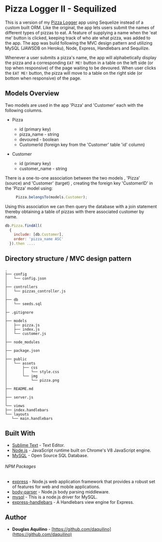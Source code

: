 # Pizza Logger II - Sequilized

This is a version of my [Pizza Logger](https://github.com/daquilino/Pizza) app using Sequelize instead of a custom built ORM. Like the original, the app lets users submit the names of different types of pizzas to eat.  A feature of supplying a name when the 'eat me' button is clicked, keeping track of who ate what pizza, was added to the app. The app was build following the MVC design pattern and utilizing MySQL (JAWSDB on Heroku), Node, Express, Handlebars and Sequilize.


Whenever a user submits a pizza's name, the app will alphabetically display the pizza and a corresponding `EAT ME!` button in a table on the left side (or top when responsive) of the page waiting to be devoured.  When user clicks the `EAT ME!` button, the pizza will move to a table on the right side (or bottom when responsive) of the page.

## Models Overview

Two models are used in the app 'Pizza' and 'Customer' each with the following columns.

- Pizza
   - id (primary key)
   - pizza_name - string
   - devoured - boolean
   - CustomerId (foreign key from the 'Customer' table 'id' column)	

- Customer
   - id (primary key)
   - customer_name - string

There is a one-to-one association between the two models , 'Pizza' (source) and 'Customer' (target) , creating the foreign key 'CustomerID' in the 'Pizza' model using: 

```javascript
	 Pizza.belongsTo(models.Customer);
```

Using this association we can then query the database with a join statement thereby obtaining a table of pizzas with there associated customer by name.

```javascript
db.Pizza.findAll(
  {
    include: [db.Customer],
    order: 'pizza_name ASC' 
  }).then ....
```

## Directory structure / MVC design pattern 

```
.
├── config
│ 	└── config.json   
│ 
├── controllers
│   └── pizzas_controller.js
│
├── db
│   └── seeds.sql  
│
├─ .gitignore
│
├── models
│   ├── pizza.js
│	├── index.js
│	└── customer.js
│
├── node_modules
│ 
├── package.json
│
├── public
│   └── assets
│       ├── css
│       │   └── style.css
│       └── img
│           └── pizza.png
│
├── README.md   
│
├── server.js
│
└── views
├── index.handlebars
└── layouts
   └── main.handlebars
```   


## Built With

* [Sublime Text](https://www.sublimetext.com/) - Text Editor.
* [Node.js](https://nodejs.org) - JavaScript runtime built on Chrome's V8 JavaScript engine.
* [MySQL](https://www.mysql.com/) - Open Source SQL Database.

###### NPM Packages

* [express](https://www.npmjs.com/package/express)	- Node.js web application framework that provides a robust set of features for web and mobile applications.
* [body-parser]() - Node.js body parsing middleware.
* [mysql](https://www.npmjs.com/package/mysql)	- This is a node.js driver for MySQL.
* [express-handlebars](https://www.npmjs.com/package/express-handlebars) - A Handlebars view engine for Express.

## Author

* **Douglas Aquilino** - [https://github.com/daquilino](https://github.com/daquilino)
